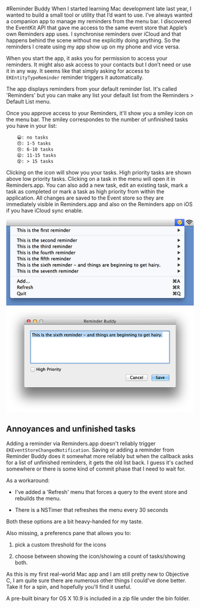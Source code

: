 #Reminder Buddy
When I started learning Mac development late last year, I wanted to build a small tool or utility that I’d want to use. I’ve always wanted a companion app to manage my reminders from the menu bar. I discovered the EventKit API that gave me access to the same event store that Apple’s own Reminders app uses. I synchronise reminders over iCloud and that happens behind the scene without me explicitly doing anything. So the reminders I create using my app show up on my phone and vice versa.

When you start the app, it asks you for permission to access your reminders. It might also ask access to your contacts but I don’t need or use it in any way.  It seems like that simply asking for access to `EKEntityTypeReminder` reminder triggers it automatically.

The app displays reminders from your default reminder list. It's called 'Reminders' but you can make any list your default list from the Reminders > Default List menu.

Once you approve access to your Reminders, it'll show you a smiley icon on the menu bar. The smiley correspondes to the number of unfinished tasks you have in your list:

        😀: no tasks
        😠: 1-5 tasks
        😢: 6-10 tasks
        😫: 11-15 tasks
        😵: > 15 tasks

Clicking on the icon will show you your tasks. High priority tasks are shown above low priority tasks. Clicking on a task in the menu will open it in Reminders.app. You can also add a new task, edit an existing task, mark a task as completed or mark a task as high priority from within the application. All changes are saved to the Event store so they are immediately visible in Reminders.app and also on the Reminders app on iOS if you have iCloud sync enable.

![Reminder Buddy: Add/Edit window](img/ReminderBuddyMenu.png)
![Reminder Buddy: Add/Edit window](img/ReminderBuddyEditWindow.png)

## Annoyances and unfinished tasks
Adding a reminder via Reminders.app doesn't reliably trigger `EKEventStoreChangedNotification`. Saving or adding a reminder from Reminder Buddy does it somewhat more reliably but when the callback asks for a list of unfinished reminders, it gets the old list back. I guess it's cached somewhere or there is some kind of commit phase that I need to wait for. 

As a workaround:

- I've added a 'Refresh' menu that forces a query to the event store and rebuilds the menu.

- There is a NSTimer that refreshes the menu every 30 seconds


Both these options are a bit heavy-handed for my taste.


Also missing, a preferencs pane that allows you to:

1. pick a custom threshold for the icons

2. choose between showing the icon/showing a count of tasks/showing both.

As this is my first real-world Mac app and I am still pretty new to Objective C, I am quite sure there are numerous other things I could've done better. Take it for a spin, and hopefully you'll find it useful.

A pre-built binary for OS X 10.9 is included in a zip file under the bin folder.